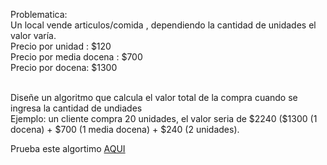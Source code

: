 Problematica:
<br>
Un local vende articulos/comida , dependiendo la cantidad de unidades el valor varía.
<br>
Precio por unidad : $120
<br>
Precio por media docena : $700
<br>
Precio por docena: $1300

<br>
Diseñe un algoritmo que calcula el valor total de la compra cuando se ingresa la cantidad de undiades
<br>
Ejemplo: un cliente compra 20 unidades, el valor seria de $2240 ($1300 (1 docena) + $700 (1 media docena) + $240 (2 unidades).
<br>

Prueba este algortimo <a href="https://precios-por-promocion.herokuapp.com/">AQUI</a>
